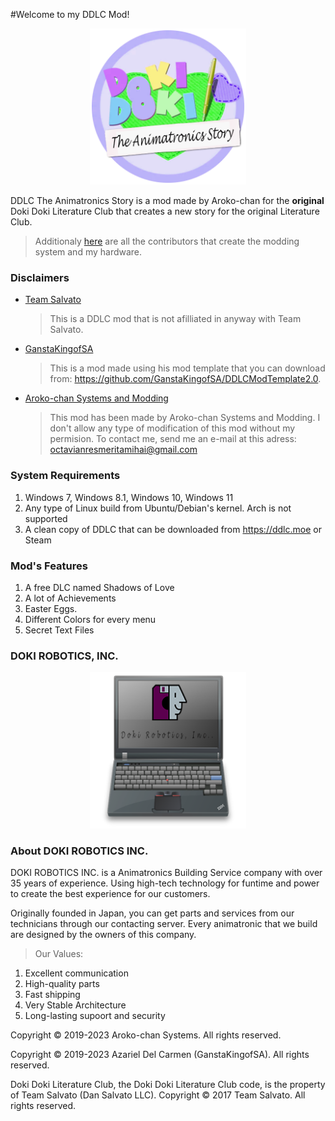 #Welcome to my DDLC Mod!

<p align="center">
  <img src=".github/DDLCModTemplateLogo.png" width=250px/>
</p>


DDLC The Animatronics Story is a mod made by Aroko-chan for the **original** Doki Doki Literature Club that creates a new story for the original Literature Club.

> Additionaly [here](.github/CREDITS_HARDWARE.md) are all the contributors that create the modding system and my hardware.


### Disclaimers
   - <u>Team Salvato</u>
      > This is a DDLC mod that is not afilliated in anyway with Team Salvato.
   - <u>GanstaKingofSA</u>
      > This is a mod made using his mod template that you can download from: https://github.com/GanstaKingofSA/DDLCModTemplate2.0.
   - <u>Aroko-chan Systems and Modding</u>
      > This mod has been made by Aroko-chan Systems and Modding. I don't allow any type of modification of this mod without my permision. To contact me, send me an e-mail at this adress: octavianresmeritamihai@gmail.com

### **System Requirements**
   1. Windows 7, Windows 8.1, Windows 10, Windows 11
   2. Any type of Linux build from Ubuntu/Debian's kernel. Arch is not supported
   3. A clean copy of DDLC that can be downloaded from https://ddlc.moe or Steam

### Mod's Features
1. A free DLC named Shadows of Love
2. A lot of Achievements
3. Easter Eggs.
3. Different Colors for every menu
4. Secret Text Files 

### DOKI ROBOTICS, INC.

<p align="center">
  <img src=".github/DOKI_ROBOTICS.png" width=250px/>
</p>


### About DOKI ROBOTICS INC.
DOKI ROBOTICS INC. is a Animatronics Building Service company with over 35 years of experience. Using high-tech technology for funtime and power to create the best experience for our customers.

Originally founded in Japan, you can get parts and services from our technicians through our contacting server. Every animatronic that we build are designed by the owners of this company.

>Our Values:
1. Excellent communication
2. High-quality parts
3. Fast shipping
4. Very Stable Architecture
5. Long-lasting supoort and security


Copyright © 2019-2023 Aroko-chan Systems. All rights reserved.

Copyright © 2019-2023 Azariel Del Carmen (GanstaKingofSA). All rights reserved.

Doki Doki Literature Club, the Doki Doki Literature Club code, is the property of Team Salvato (Dan Salvato LLC). Copyright © 2017 Team Salvato. All rights reserved.

